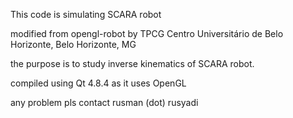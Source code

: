 This code is simulating SCARA robot

modified from opengl-robot by TPCG Centro Universitário de Belo Horizonte, Belo Horizonte, MG

the purpose is to study inverse kinematics of SCARA robot.

compiled using Qt 4.8.4 as it uses OpenGL

any problem pls contact rusman (dot) rusyadi